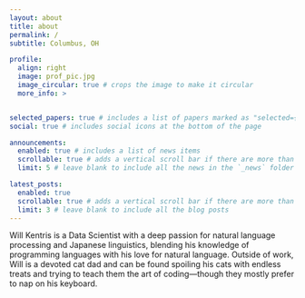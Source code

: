 ```yaml
---
layout: about
title: about
permalink: /
subtitle: Columbus, OH

profile:
  align: right
  image: prof_pic.jpg
  image_circular: true # crops the image to make it circular
  more_info: >


selected_papers: true # includes a list of papers marked as "selected={true}"
social: true # includes social icons at the bottom of the page

announcements:
  enabled: true # includes a list of news items
  scrollable: true # adds a vertical scroll bar if there are more than 3 news items
  limit: 5 # leave blank to include all the news in the `_news` folder

latest_posts:
  enabled: true
  scrollable: true # adds a vertical scroll bar if there are more than 3 new posts items
  limit: 3 # leave blank to include all the blog posts
---
```


Will Kentris is a Data Scientist with a deep passion for natural language processing and Japanese linguistics, blending his knowledge of programming languages with his love for natural language. Outside of work, Will is a devoted cat dad and can be found spoiling his cats with endless treats and trying to teach them the art of coding—though they mostly prefer to nap on his keyboard.
